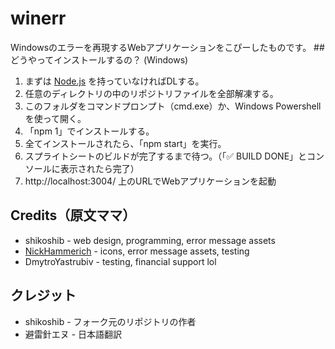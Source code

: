 # winerr
Windowsのエラーを再現するWebアプリケーションをこぴーしたものです。
##　どうやってインストールするの？ (Windows)
1. まずは [Node.js](https://nodejs.org/en/download) を持っていなければDLする。
2. 任意のディレクトリの中のリポジトリファイルを全部解凍する。
3. このフォルダをコマンドプロンプト（cmd.exe）か、Windows Powershellを使って開く。
4. 「npm 1」でインストールする。
5. 全てインストールされたら、「npm start」を実行。
6. スプライトシートのビルドが完了するまで待つ。（「✅ BUILD DONE」とコンソールに表示されたら完了）
7. http://localhost:3004/
   上のURLでWebアプリケーションを起動

## Credits（原文ママ）

* shikoshib - web design, programming, error message assets
* [NickHammerich](https://github.com/nickhammerich) - icons, error message assets, testing
* DmytroYastrubiv - testing, financial support lol

## クレジット
* shikoshib - フォーク元のリポジトリの作者
* 避雷針エヌ - 日本語翻訳
